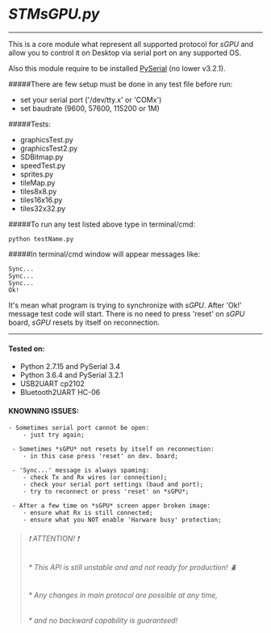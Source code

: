 # *STMsGPU.py*
***

This is a core module what represent all supported protocol for *sGPU* and 
allow you to control it on Desktop via serial port on any supported OS.

Also this module require to be installed [PySerial](https://github.com/pyserial/pyserial) (no lower v3.2.1).

#####There are few setup must be done in any test file before run:
  * set your serial port ('/dev/tty.x' or 'COMx')
  * set baudrate (9600, 57600, 115200 or 1M)

#####Tests:
  * graphicsTest.py
  * graphicsTest2.py
  * SDBitmap.py
  * speedTest.py
  * sprites.py
  * tileMap.py
  * tiles8x8.py
  * tiles16x16.py
  * tiles32x32.py

#####To run any test listed above type in terminal/cmd: 
```
python testName.py
```

#####In terminal/cmd window will appear messages like:
```
Sync...
Sync...
Sync...
Ok!
```
It's mean what program is trying to synchronize with *sGPU*.
After 'Ok!' message test code will start.
There is no need to press 'reset' on *sGPU* board, *sGPU* resets by itself on reconnection.

***
#### Tested on:
  * Python 2.7.15 and PySerial 3.4
  * Python 3.6.4 and PySerial 3.2.1
  * USB2UART cp2102
  * Bluetooth2UART HC-06

#### KNOWNING ISSUES:
```
- Sometimes serial port cannot be open:
    - just try again;

 - Sometimes *sGPU* not resets by itself on reconnection:
    - in this case press 'reset' on dev. board;

 - 'Sync...' message is always spaming:
    - check Tx and Rx wires (or connection);
    - check your serial port settings (baud and port);
    - try to reconnect or press 'reset' on *sGPU*;

 - After a few time on *sGPU* screen apper broken image:
    - ensure what Rx is still connected;
    - ensure what you NOT enable 'Harware busy' protection;
```

> ###### :exclamation: ATTENTION! :exclamation:
> ###### * This API is still unstable and and not ready for production! :beetle:
> ###### * Any changes in main protocol are possible at any time,
> ###### * and no backward capability is guaranteed!